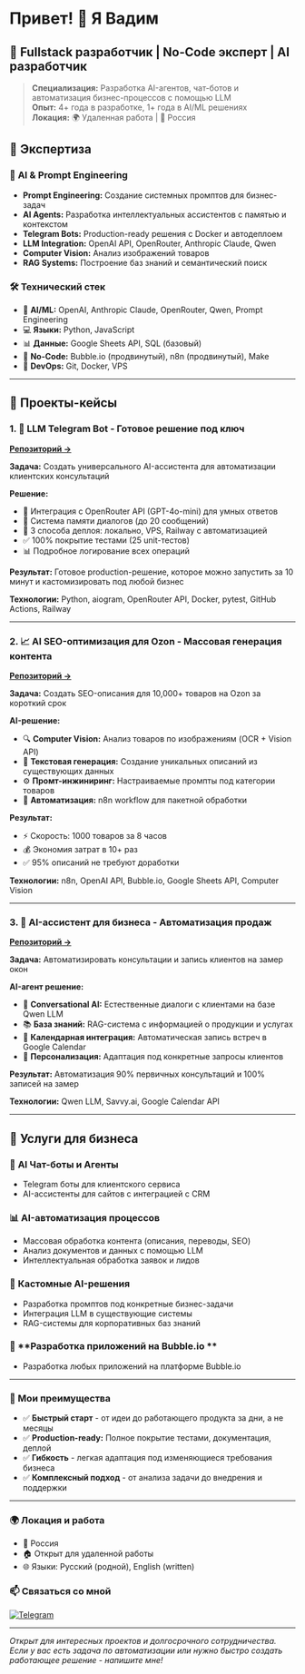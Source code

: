 # Привет! 👋 Я Вадим

## 🚀 Fullstack разработчик | No-Code эксперт | AI разработчик

> **Специализация:** Разработка AI-агентов, чат-ботов и автоматизация бизнес-процессов с помощью LLM  
> **Опыт:** 4+ года в разработке, 1+ года в AI/ML решениях  
> **Локация:** 🌍 Удаленная работа | 📍 Россия

## 🎯 Экспертиза

### 🧠 **AI & Prompt Engineering**
- **Prompt Engineering:** Создание системных промптов для бизнес-задач
- **AI Agents:** Разработка интеллектуальных ассистентов с памятью и контекстом
- **Telegram Bots:** Production-ready решения с Docker и автодеплоем
- **LLM Integration:** OpenAI API, OpenRouter, Anthropic Claude, Qwen
- **Computer Vision:** Анализ изображений товаров
- **RAG Systems:** Построение баз знаний и семантический поиск

### 🛠 Технический стек

- 🤖 **AI/ML:** OpenAI, Anthropic Claude, OpenRouter, Qwen, Prompt Engineering
- 💻 **Языки:** Python, JavaScript
- 📊 **Данные:** Google Sheets API, SQL (базовый)
- 🔷 **No-Code:** Bubble.io (продвинутый), n8n (продвинутый), Make
- 🔧 **DevOps:** Git, Docker, VPS

---

## 🚀 Проекты-кейсы

### 1. 🤖 **LLM Telegram Bot - Готовое решение под ключ**
**[Репозиторий →](https://github.com/freevad-pro/llm-tg-bot-start)**

**Задача:** Создать универсального AI-ассистента для автоматизации клиентских консультаций

**Решение:**
- 🧠 Интеграция с OpenRouter API (GPT-4o-mini) для умных ответов
- 💾 Система памяти диалогов (до 20 сообщений)  
- 🔄 3 способа деплоя: локально, VPS, Railway с автоматизацией
- ✅ 100% покрытие тестами (25 unit-тестов)
- 📊 Подробное логирование всех операций

**Результат:** Готовое production-решение, которое можно запустить за 10 минут и кастомизировать под любой бизнес

**Технологии:** Python, aiogram, OpenRouter API, Docker, pytest, GitHub Actions, Railway

---

### 2. 📈 **AI SEO-оптимизация для Ozon - Массовая генерация контента**
**[Репозиторий →](https://github.com/freevad-pro/SEO-optimization-of-Ozon-cards)**

**Задача:** Создать SEO-описания для 10,000+ товаров на Ozon за короткий срок

**AI-решение:**
- 🔍 **Computer Vision:** Анализ товаров по изображениям (OCR + Vision API)
- 📝 **Текстовая генерация:** Создание уникальных описаний из существующих данных  
- ⚙️ **Промт-инжиниринг:** Настраиваемые промпты под категории товаров
- 🔄 **Автоматизация:** n8n workflow для пакетной обработки

**Результат:** 
- ⚡ Скорость: 1000 товаров за 8 часов
- 💰 Экономия затрат в 10+ раз
- ✅ 95% описаний не требуют доработки

**Технологии:** n8n, OpenAI API, Bubble.io, Google Sheets API, Computer Vision

---

### 3. 🏢 **AI-ассистент для бизнеса - Автоматизация продаж**
**[Репозиторий →](https://github.com/freevad-pro/ai_assistent)**

**Задача:** Автоматизировать консультации и запись клиентов на замер окон

**AI-агент решение:**
- 💬 **Conversational AI:** Естественные диалоги с клиентами на базе Qwen LLM
- 📚 **База знаний:** RAG-система с информацией о продукции и услугах
- 📅 **Календарная интеграция:** Автоматическая запись встреч в Google Calendar
- 🎯 **Персонализация:** Адаптация под конкретные запросы клиентов

**Результат:** Автоматизация 90% первичных консультаций и 100% записей на замер

**Технологии:** Qwen LLM, Savvy.ai, Google Calendar API

---

## 💼 Услуги для бизнеса

### 🤖 **AI Чат-боты и Агенты**
- Telegram боты для клиентского сервиса
- AI-ассистенты для сайтов с интеграцией с CRM


### 📊 **AI-автоматизация процессов**
- Массовая обработка контента (описания, переводы, SEO)
- Анализ документов и данных с помощью LLM
- Интеллектуальная обработка заявок и лидов

### 🔧 **Кастомные AI-решения**  
- Разработка промптов под конкретные бизнес-задачи
- Интеграция LLM в существующие системы
- RAG-системы для корпоративных баз знаний

### 🔧 **Разработка приложений на Bubble.io **  
- Разработка любых приложений на платформе Bubble.io

---

### 🎯 Мои преимущества

- ✅ **Быстрый старт** - от идеи до работающего продукта за дни, а не месяцы
- ✅ **Production-ready:** Полное покрытие тестами, документация, деплой
- ✅ **Гибкость** - легкая адаптация под изменяющиеся требования бизнеса
- ✅ **Комплексный подход** - от анализа задачи до внедрения и поддержки

---

### 🌍 Локация и работа

- 📍 Россия
- 🏠 Открыт для удаленной работы
- 🌐 Языки: Русский (родной), English (written)

### 📫 Связаться со мной

[![Telegram](https://img.shields.io/badge/Telegram-2CA5E0?style=for-the-badge&logo=telegram&logoColor=white)](https://t.me/Vadim_A_Semenov)

---

*Открыт для интересных проектов и долгосрочного сотрудничества. Если у вас есть задача по автоматизации или нужно быстро создать работающее решение - напишите мне!*
